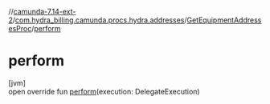 //[camunda-7.14-ext-2](../../../index.md)/[com.hydra_billing.camunda.procs.hydra.addresses](../index.md)/[GetEquipmentAddressesProc](index.md)/[perform](perform.md)

# perform

[jvm]\
open override fun [perform](perform.md)(execution: DelegateExecution)

